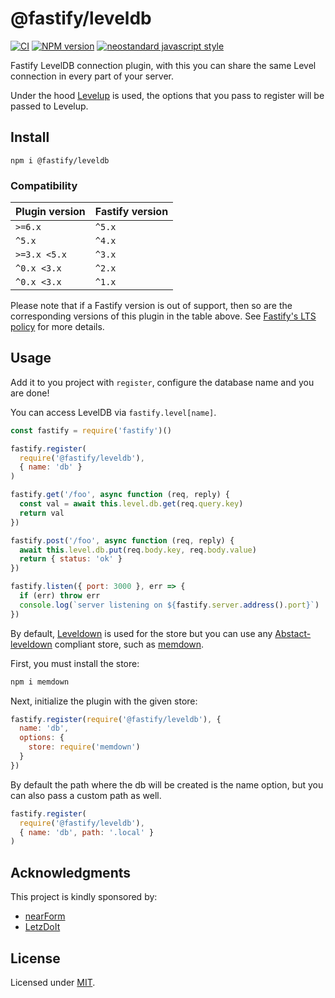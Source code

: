 # @fastify/leveldb

[![CI](https://github.com/fastify/fastify-leveldb/actions/workflows/ci.yml/badge.svg?branch=main)](https://github.com/fastify/fastify-leveldb/actions/workflows/ci.yml)
[![NPM version](https://img.shields.io/npm/v/@fastify/leveldb.svg?style=flat)](https://www.npmjs.com/package/@fastify/leveldb)
[![neostandard javascript style](https://img.shields.io/badge/code_style-neostandard-brightgreen?style=flat)](https://github.com/neostandard/neostandard)


Fastify LevelDB connection plugin, with this you can share the same Level connection in every part of your server.

Under the hood [Levelup](https://github.com/Level/levelup) is used, the options that you pass to register will be passed to Levelup.

## Install
```
npm i @fastify/leveldb
```

### Compatibility
| Plugin version | Fastify version |
| ---------------|-----------------|
| `>=6.x`        | `^5.x`          |
| `^5.x`         | `^4.x`          |
| `>=3.x <5.x`   | `^3.x`          |
| `^0.x <3.x`    | `^2.x`          |
| `^0.x <3.x`    | `^1.x`          |

Please note that if a Fastify version is out of support, then so are the corresponding versions of this plugin
in the table above.
See [Fastify's LTS policy](https://github.com/fastify/fastify/blob/main/docs/Reference/LTS.md) for more details.

## Usage
Add it to you project with `register`, configure the database name and you are done!

You can access LevelDB via `fastify.level[name]`.
```js
const fastify = require('fastify')()

fastify.register(
  require('@fastify/leveldb'),
  { name: 'db' }
)

fastify.get('/foo', async function (req, reply) {
  const val = await this.level.db.get(req.query.key)
  return val
})

fastify.post('/foo', async function (req, reply) {
  await this.level.db.put(req.body.key, req.body.value)
  return { status: 'ok' }
})

fastify.listen({ port: 3000 }, err => {
  if (err) throw err
  console.log(`server listening on ${fastify.server.address().port}`)
})
```

By default, [Leveldown](https://github.com/Level/leveldown) is used for the store but you can use any [Abstact-leveldown](https://github.com/Level/abstract-leveldown/) compliant store, such as [memdown](https://github.com/Level/memdown).

First, you must install the store:

```sh
npm i memdown
```

Next, initialize the plugin with the given store:

```js
fastify.register(require('@fastify/leveldb'), {
  name: 'db',
  options: {
    store: require('memdown')
  }
})
```

By default the path where the db will be created is the name option, but you can also pass a custom path as well.
```js
fastify.register(
  require('@fastify/leveldb'),
  { name: 'db', path: '.local' }
)
```

## Acknowledgments

This project is kindly sponsored by:
- [nearForm](https://nearform.com)
- [LetzDoIt](https://www.letzdoitapp.com/)

## License

Licensed under [MIT](./LICENSE).
